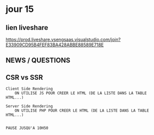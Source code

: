 # jour 15

## lien liveshare

https://prod.liveshare.vsengsaas.visualstudio.com/join?E33909CD95B4FEF83BA428ABBE88589E718E

## NEWS / QUESTIONS


## CSR vs SSR

    Client Side Rendering
        ON UTILISE JS POUR CREER LE HTML (DE LA LISTE DANS LA TABLE HTML...)

    Server Side Rendering
        ON UTILISE PHP POUR CREER LE HTML (DE LA LISTE DANS LA TABLE HTML...)


    PAUSE JUSQU'A 10H50